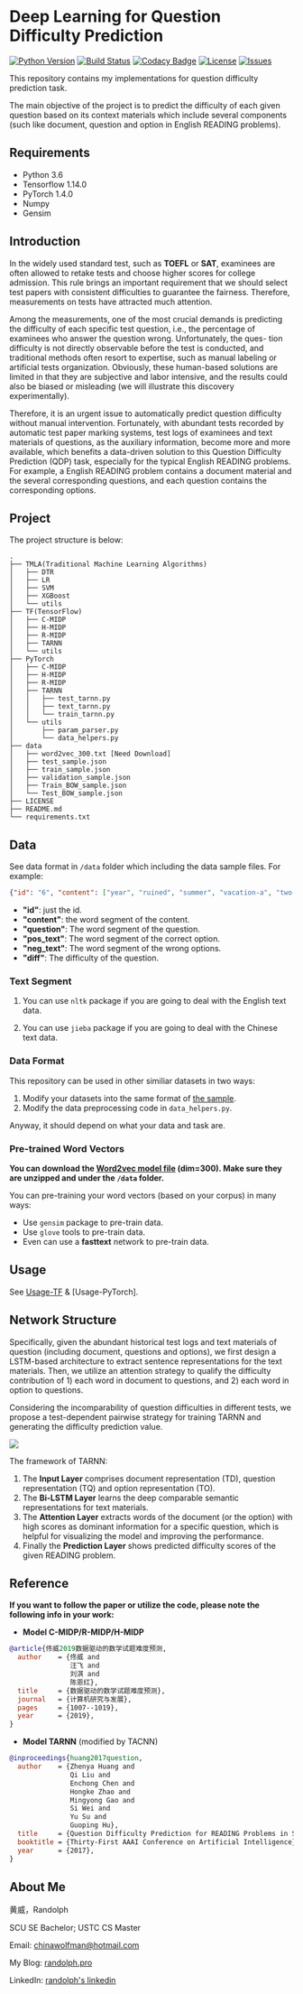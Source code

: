 # Deep Learning for Question Difficulty Prediction
[![Python Version](https://img.shields.io/badge/language-python3.6-blue.svg)](https://www.python.org/downloads/) [![Build Status](https://travis-ci.org/RandolphVI/Question-Difficulty-Prediction.svg?branch=master)](https://travis-ci.org/RandolphVI/Question-Difficulty-Prediction) [![Codacy Badge](https://api.codacy.com/project/badge/Grade/c45aac301b244316830b00b9b0985e3e)](https://www.codacy.com/app/chinawolfman/Question-Difficulty-Prediction?utm_source=github.com&amp;utm_medium=referral&amp;utm_content=RandolphVI/Question-Difficulty-Prediction&amp;utm_campaign=Badge_Grade) [![License](https://img.shields.io/github/license/RandolphVI/Question-Difficulty-Prediction.svg)](https://www.apache.org/licenses/LICENSE-2.0) [![Issues](https://img.shields.io/github/issues/RandolphVI/Question-Difficulty-Prediction.svg)](https://github.com/RandolphVI/Question-Difficulty-Prediction/issues)

This repository contains my implementations for question difficulty prediction task.

The main objective of the project is to predict the difficulty of each given question based on its context materials which include several components (such like document, question and option in English READING problems).

## Requirements

- Python 3.6
- Tensorflow 1.14.0
- PyTorch 1.4.0
- Numpy
- Gensim

## Introduction

In the widely used standard test, such as **TOEFL** or **SAT**, examinees are often allowed to retake tests and choose higher scores for college admission. This rule brings an important requirement that we should select test papers with consistent difficulties to guarantee the fairness. Therefore, measurements on tests have attracted much attention.

Among the measurements, one of the most crucial demands is predicting the difficulty of each specific test question, i.e., the percentage of examinees who answer the question wrong. Unfortunately, the ques-
tion difficulty is not directly observable before the test is conducted, and traditional methods often resort to expertise, such as manual labeling or artificial tests organization. Obviously, these human-based solutions are limited in that they are subjective and labor intensive, and the results could also be biased or misleading (we will illustrate this discovery experimentally). 

Therefore, it is an urgent issue to automatically predict question difficulty without manual intervention. Fortunately, with abundant tests recorded by automatic test paper marking systems, test logs of examinees and text materials of questions, as the auxiliary information, become more and more available, which benefits a data-driven solution to this Question Difficulty Prediction (QDP) task, especially for the typical English READING problems. For example, a English READING problem contains a document material and  the several corresponding questions, and each question contains  the corresponding options.

## Project

The project structure is below:

```text
.
├── TMLA(Traditional Machine Learning Algorithms)
│   ├── DTR
│   ├── LR
│   ├── SVM
│   ├── XGBoost
│   └── utils
├── TF(TensorFlow)
│   ├── C-MIDP
│   ├── H-MIDP
│   ├── R-MIDP
│   ├── TARNN
│   └── utils
├── PyTorch
│   ├── C-MIDP
│   ├── H-MIDP
│   ├── R-MIDP
│   ├── TARNN
│   │   ├── test_tarnn.py
│   │   ├── text_tarnn.py
│   │   └── train_tarnn.py
│   └── utils
│       ├── param_parser.py
│       └── data_helpers.py
├── data
│   ├── word2vec_300.txt [Need Download]
│   ├── test_sample.json
│   ├── train_sample.json
│   ├── validation_sample.json
│   ├── Train_BOW_sample.json
│   └── Test_BOW_sample.json
├── LICENSE
├── README.md
└── requirements.txt
```

## Data

See data format in `/data` folder which including the data sample files. For example:

```json
{"id": "6", "content": ["year", "ruined", "summer", "vacation-a", "two-week", "vacation", "wife", "family", "cabin", "lake", "northern", "ontario", "located", "boundary", "canada-by", "bringing", "modern", "convenience", "wa", "convenient", "good", "ipad", "admiring", "beauty", "nature", "checked", "e-mail", "paddling", "canoe", "twitter", "feed", "devouring", "great", "amusing", "stuck", "workday", "diet", "newspaper", "morning", "wa", "problem", "wa", "behaving", "office", "sticking", "unending", "news", "cycle", "body", "wa", "vacation", "head", "wasnt", "year", "made", "mind", "social", "medium", "experiment", "reverse", "withdrawal", "internet", "manage", "unplug", "knew", "wouldnt", "easy", "im", "good", "self-denial", "wa", "determined", "started", "physical", "restraint", "handing", "ipad", "wife", "helpfully", "announced", "wa", "read", "book", "club", "inclined", "relinquish", "tablet", "moment", "stroke", "luck", "cell", "phone", "signal", "canadian", "cabin", "wa", "spottier", "past", "making", "attempt", "cheating", "experience", "frustration", "wa", "trapped", "forced", "comply", "good", "intention", "largely", "cut", "e-mail", "twitter", "favorite", "newspaper", "website", "connect", "world", "radio-and", "radio", "listen", "choice", "planned", "read", "book", "experienced", "criminal", "plot", "street", "los", "angeles", "cutthroat", "battle", "cancer", "lab", "psyche", "london", "social", "butterfly", "magazine", "read", "im", "claiming", "cut", "internet", "completely", "day", "biked", "nearest", "town", "reward", "sat", "park", "bench", "front", "public", "library", "wi-fi", "back", "cabin", "suffered", "slow", "dial-up", "connection", "day", "check", "e-mail", "tale", "self-denial", "ha", "happy", "ending-for", "determination", "deep", "breathing", "strong", "support", "wife", "succeeded", "vacation", "struggle", "internet", "realizing", "finally", "wa", "ipad", "wa", "problem", "knew", "passed", "starbucks", "wife", "asked", "wanted", "stop", "wi-fi", "dont", "sound", "pleased", "return", "post-vacation", "situation", "test", "begin", "stay", "wagon", "im", "back", "work", "time", "compulsion", "whats", "overwhelming", "crucial", "livelihood", "intention", "giving", "membership", "cult", "immediacy", "hope", "resist", "temptation", "reflexively", "check", "e-mail", "minute", "lead", "long", "im", "checking", "twitter", "feed", "website", "vacation", "supposed", "reset", "brain", "productive", "hoping", "worked"], "question": ["doe", "underlined", "word", "restraint"], "pos_text": ["calm", "controlled", "behavior"], "neg_text": ["relaxing", "move", "strong", "determination", "unshakable", "faith"], "diff": 0.550373134328}
```

- **"id"**: just the id.
- **"content"**: the word segment of the content.
- **"question"**: The word segment of the question.
- **"pos_text"**: The word segment of the correct option.
- **"neg_text"**: The word segment of the wrong options.
- **"diff"**: The difficulty of the question.

### Text Segment

1. You can use `nltk` package if you are going to deal with the English text data.

2. You can use `jieba` package if you are going to deal with the Chinese text data.

### Data Format

This repository can be used in other similiar datasets in two ways:

1. Modify your datasets into the same format of [the sample](https://github.com/RandolphVI/Question-Difficulty-Prediction/tree/master/data).
2. Modify the data preprocessing code in `data_helpers.py`.


Anyway, it should depend on what your data and task are.

### Pre-trained Word Vectors

**You can download the [Word2vec model file](https://drive.google.com/open?id=1QQhm6vKdZmEHaVYvuFbA5Yj6RoVlOhzh) (dim=300). Make sure they are unzipped and under the `/data` folder.**

You can pre-training your word vectors (based on your corpus) in many ways:
- Use `gensim` package to pre-train data.
- Use `glove` tools to pre-train data.
- Even can use a **fasttext** network to pre-train data.

## Usage

See [Usage-TF](https://github.com/RandolphVI/Question-Difficulty-Prediction/blob/master/Usage-TF.md) & [Usage-PyTorch].

## Network Structure

Specifically, given the abundant historical test logs and text materials of question (including document, questions and options), we first design a LSTM-based architecture to extract sentence representations for the text materials. Then, we utilize an attention strategy to qualify the difficulty contribution of 1) each word in document to questions, and 2) each word in option to questions.

Considering the incomparability of question difficulties in different tests, we propose a test-dependent pairwise strategy for training TARNN and generating the difficulty prediction value.

![](https://farm8.staticflickr.com/7846/33643949658_9599454fdf_o.png)

The framework of TARNN:

1. The **Input Layer** comprises document representation (TD), question representation (TQ) and option representation (TO). 
2. The **Bi-LSTM Layer** learns the deep comparable semantic representations for text materials. 
3. The **Attention Layer** extracts words of the document (or the option) with high scores as dominant information for a specific question, which is helpful for visualizing the model and improving the performance.
4. Finally the **Prediction Layer** shows predicted difficulty scores of the given READING problem.

## Reference

**If you want to follow the paper or utilize the code, please note the following info in your work:** 

- **Model C-MIDP/R-MIDP/H-MIDP**

```bibtex
@article{佟威2019数据驱动的数学试题难度预测,
  author    = {佟威 and
               汪飞 and
               刘淇 and
               陈恩红},
  title     = {数据驱动的数学试题难度预测},
  journal   = {计算机研究与发展},
  pages     = {1007--1019},
  year      = {2019},
}
```

- **Model TARNN** (modified by TACNN)

```bibtex
@inproceedings{huang2017question,
  author    = {Zhenya Huang and
               Qi Liu and
               Enchong Chen and
               Hongke Zhao and
               Mingyong Gao and
               Si Wei and
               Yu Su and
               Guoping Hu},
  title     = {Question Difficulty Prediction for READING Problems in Standard Tests},
  booktitle = {Thirty-First AAAI Conference on Artificial Intelligence},
  year      = {2017},
}
```

## About Me

黄威，Randolph

SCU SE Bachelor; USTC CS Master

Email: chinawolfman@hotmail.com

My Blog: [randolph.pro](http://randolph.pro)

LinkedIn: [randolph's linkedin](https://www.linkedin.com/in/randolph-%E9%BB%84%E5%A8%81/)